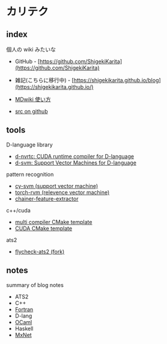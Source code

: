 # カリテク

<!-- [gimmick:TwitterFollow](@kari_tech) -->

## index

個人の wiki みたいな

+ GitHub - [https://github.com/ShigekiKarita](https://github.com/ShigekiKarita)

+ 雑記(こちらに移行中) - [https://shigekikarita.github.io/blog](https://shigekikarita.github.io/)


+ [MDwiki 使い方](howto.md)


+ [src on github](https://github.com/ShigekiKarita/shigekikarita.github.io)

## tools


D-language library

+ [d-nvrtc: CUDA runtime compiler for D-language](https://github.com/ShigekiKarita/d-nvrtc)
+ [d-svm: Support Vector Machines for D-language](https://github.com/ShigekiKarita/d-svm)


<!-- ![svm](https://raw.githubusercontent.com/ShigekiKarita/cy-svm/master/res/svms.png) -->
pattern recognition

+ [cy-svm (support vector machine)](https://github.com/ShigekiKarita/cy-svm)
+ [torch-rvm (relevence vector machine)](https://github.com/ShigekiKarita/PRMLua)
+ [chainer-feature-extractor](https://github.com/ShigekiKarita/chainer-feature-extractor)

c++/cuda

+ [multi compiler CMake template](https://github.com/ShigekiKarita/CMakeFirst)
+ [CUDA CMake template](https://github.com/ShigekiKarita/CMakeExampleCUDA)

ats2

+ [flycheck-ats2 (fork)](https://github.com/ShigekiKarita/flycheck-ats2)

## notes

summary of blog notes

+ ATS2
+ C++
+ [Fortran](notes/fortran.md)
+ D-lang
+ [OCaml](notes/ocaml.md)
+ Haskell
+ [MxNet](notes/mxnet.md)
